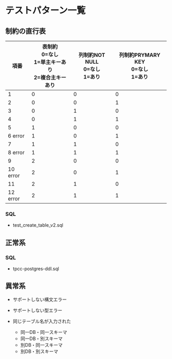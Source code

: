 # テストパターン一覧
## 制約の直行表

|項番|表制約<br>0=なし<br>1=単主キーあり<br>2=複合主キーあり|列制約NOT NULL<br>0=なし<br>1=あり|列制約PRYMARY KEY<br>0=なし<br>1=あり|
|---|---|---|---|
|1|0| 0| 0|
|2|0| 0| 1|
|3|0| 1| 0|
|4|0| 1| 1|
|5|1| 0| 0|
|6 error|1| 0| 1|
|7|1| 1| 0|
|8 error|1| 1| 1|
|9|2| 0| 0|
|10 error|2| 0| 1|
|11|2| 1| 0|
|12 error|2| 1| 1|

### SQL
* test_create_table_v2.sql

## 正常系
### SQL
* tpcc-postgres-ddl.sql

## 異常系
* サポートしない構文エラー
	
* サポートしない型エラー

* 同じテーブル名が入力された
	* 同一DB・同一スキーマ
	* 同一DB・別スキーマ
	* 別DB・同一スキーマ
	* 別DB・別スキーマ
